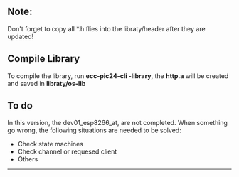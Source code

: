   
## Note:
Don't forget to copy all *.h flies into the libraty/header after they are updated!

  
## Compile Library
To compile the library, run **ecc-pic24-cli -library**, the **http.a** will be created and saved in **libraty/os-lib**

  

## To do
In this version, the dev01\_esp8266\_at, are not completed. When something go wrong, the following situations are needed to be solved:

 - Check state machines
 - Check channel or requesed client
 - Others


----------

